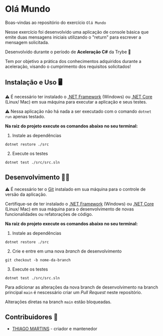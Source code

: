 # Olá Mundo

Boas-vindas ao repositório do exercício `Olá Mundo`

Nesse exercício foi desenvolvido uma aplicação de console básica que emite duas mensagens iniciais utilizando o "return" para escrever a mensagem solicitada.

Desenvolvido durante o período de **Aceleração C#** da Trybe 🚀

Tem por objetivo a prática dos conhecimentos adquiridos durante a aceleração, visando o cumprimento dos requisitos solicitados!

## Instalação e Uso 🖥️
⚠️ É necessário ter instalado o [.NET Framework](https://dotnet.microsoft.com/pt-br) (Windows) ou [.NET Core](https://dotnet.microsoft.com/pt-br/) (Linux/ Mac) em sua máquina para executar a aplicação e seus testes.

⚠️ Nessa aplicação não há nada a ser executado com o comando ```dotnet run``` apenas testado.

**Na raiz do projeto execute os comandos abaixo no seu terminal:**

1. Instale as dependências
```
dotnet restore ./src
```

2. Execute os testes
```
dotnet test ./src/src.sln
```

## Desenvolvimento 🧑‍💻
⚠️ É necessário ter o [Git](https://git-scm.com) instalado em sua máquina para o controle de versão da aplicação.

Certifique-se de ter instalado o [.NET Framework](https://dotnet.microsoft.com/pt-br) (Windows) ou [.NET Core](https://dotnet.microsoft.com/pt-br/) (Linux/ Mac) em sua máquina para o desenvolvimento de novas funcionalidades ou refatorações de código.

**Na raiz do projeto execute os comandos abaixo no seu terminal:**

1. Instale as dependências
```
dotnet restore ./src
```

2. Crie e entre em uma nova *branch* de desenvolvimento
```
git checkout -b nome-da-branch
```

3. Execute os testes
```
dotnet test ./src/src.sln
```

Para adicionar as alterações da nova branch de desenvolvimento na branch principal ```main``` é nescessário criar um *Pull Request* neste repositório.

Alterações diretas na branch ```main``` estão bloqueadas.

## Contribuidores 🤝

- [THIAGO MARTINS](https://github.com/thiagomartins367) - criador e mantenedor
